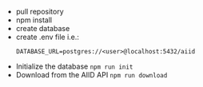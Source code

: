 - pull repository
- npm install
- create database
- create .env file i.e.:
  ```
  DATABASE_URL=postgres://<user>@localhost:5432/aiid
  ```
- Initialize the database
  `npm run init`
- Download from the AIID API
  `npm run download`